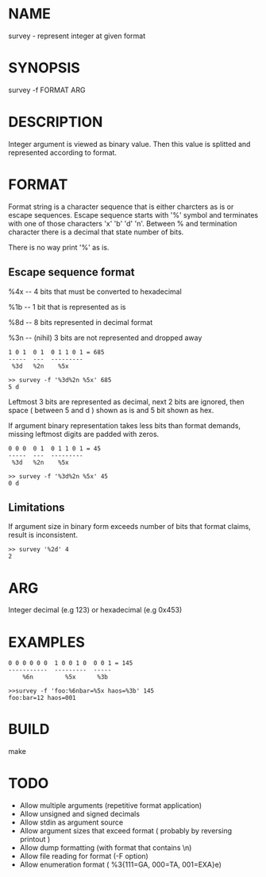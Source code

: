 NAME
====

  survey - represent integer at given format

SYNOPSIS
========

  survey -f FORMAT ARG

DESCRIPTION
===========

  Integer argument is viewed as binary value. Then this value is splitted and
  represented according to format.

FORMAT
======

  Format string is a character sequence that is either charcters as is or escape
  sequences. Escape sequence starts with '%' symbol and terminates with one of
  those characters 'x' 'b' 'd' 'n'. Between % and termination character there is
  a decimal that state number of bits.

  There is no way print '%' as is.

Escape sequence format
----------------------

  %4x -- 4 bits that must be converted to hexadecimal

  %1b -- 1 bit that is represented as is

  %8d -- 8 bits represented in decimal format

  %3n -- (nihil) 3 bits are not represented and dropped away


    1 0 1  0 1  0 1 1 0 1 = 685
    -----  ---  ---------
     %3d   %2n    %5x

    >> survey -f '%3d%2n %5x' 685
    5 d

  Leftmost 3 bits are represented as decimal, next 2 bits are ignored, then
  space ( between 5 and d ) shown as is and 5 bit shown as hex.

  If argument binary representation takes less bits than format demands, missing
  leftmost digits are padded with zeros.

    0 0 0  0 1  0 1 1 0 1 = 45
    -----  ---  ---------
     %3d   %2n    %5x

    >> survey -f '%3d%2n %5x' 45
    0 d

Limitations
-----------

  If argument size in binary form exceeds number of bits that format claims,
  result is inconsistent.

    >> survey '%2d' 4
    2

ARG
===

  Integer decimal (e.g 123) or hexadecimal (e.g 0x453)

EXAMPLES
========

    0 0 0 0 0 0  1 0 0 1 0  0 0 1 = 145
    -----------  ---------  -----
        %6n         %5x      %3b

    >>survey -f 'foo:%6nbar=%5x haos=%3b' 145
    foo:bar=12 haos=001

BUILD
=====

  make


TODO
====

  * Allow multiple arguments (repetitive format application)
  * Allow unsigned and signed decimals
  * Allow stdin as argument source
  * Allow argument sizes that exceed format ( probably by reversing printout )
  * Allow dump formatting (with format that contains \n)
  * Allow file reading for format (-F option)
  * Allow enumeration format ( %3{111=GA, 000=TA, 001=EXA}e)
